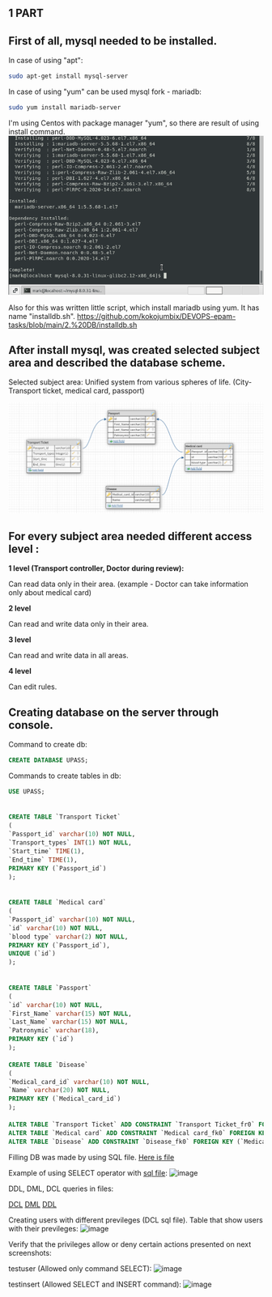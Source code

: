 ## 1 PART

## First of all, mysql needed to be installed.

In case of using "apt":
```sh
sudo apt-get install mysql-server
```

In case of using "yum" can be used mysql fork - mariadb:
```sh
sudo yum install mariadb-server
```

I'm using Centos with package manager "yum", so there are result of using install command.
![install](https://github.com/kokojumbix/DEVOPS-epam-tasks/blob/main/Screenshots/DB%20task/image.png)

Also for this was written little script, which install mariadb using yum. It has name "installdb.sh".
https://github.com/kokojumbix/DEVOPS-epam-tasks/blob/main/2.%20DB/installdb.sh

## After install mysql, was created selected subject area and described the database scheme.

Selected subject area: Unified system from various spheres of life. (City-Transport ticket, medical card, passport)

![database_scheme](https://github.com/kokojumbix/DEVOPS-epam-tasks/blob/main/Screenshots/DB%20task/DB_designer_task_1_scheme.png)


## For every subject area needed different access level :

**1 level (Transport controller, Doctor during review):** 

Can read data only in their area. 
(example - Doctor can take information only about medical card)

**2 level** 

Can read and write data only in their area.

**3 level** 

Can read and write data in all areas.

**4 level** 

Can edit rules.

## Creating database on the server through console.

Command to create db:
```sql
CREATE DATABASE UPASS;
```
Commands to create tables in db:
```sql
USE UPASS;


CREATE TABLE `Transport Ticket` 
(
`Passport_id` varchar(10) NOT NULL,
`Transport_types` INT(1) NOT NULL,
`Start_time` TIME(1),
`End_time` TIME(1),
PRIMARY KEY (`Passport_id`)
);


CREATE TABLE `Medical card` 
(
`Passport_id` varchar(10) NOT NULL,
`id` varchar(10) NOT NULL,
`blood type` varchar(2) NOT NULL,
PRIMARY KEY (`Passport_id`),
UNIQUE (`id`)
);


CREATE TABLE `Passport` 
(
`id` varchar(10) NOT NULL,
`First_Name` varchar(15) NOT NULL,
`Last_Name` varchar(15) NOT NULL,
`Patronymic` varchar(18),
PRIMARY KEY (`id`)
);

CREATE TABLE `Disease`
(
`Medical_card_id` varchar(10) NOT NULL,
`Name` varchar(20) NOT NULL,
PRIMARY KEY (`Medical_card_id`)
);

ALTER TABLE `Transport Ticket` ADD CONSTRAINT `Transport Ticket_fr0` FOREIGN KEY (`Passport_id`) REFERENCES Passport(`id`);
ALTER TABLE `Medical card` ADD CONSTRAINT `Medical card_fk0` FOREIGN KEY (`Passport_id`) REFERENCES `Passport` (`id`);
ALTER TABLE `Disease` ADD CONSTRAINT `Disease_fk0` FOREIGN KEY (`Medical_card_id`) REFERENCES `Medical card` (`id`);
```
Filling DB was made by using SQL file. [Here is file](https://github.com/kokojumbix/DEVOPS-epam-tasks/blob/main/2.%20DB/filldb.sql)

Example of using SELECT operator with [sql file](https://github.com/kokojumbix/DEVOPS-epam-tasks/blob/main/2.%20DB/selectdb.sql):
![image](https://user-images.githubusercontent.com/113692759/211839980-e58d0855-b4cd-4a1c-9ef7-09a013c5a7da.png)

DDL, DML, DCL queries in files:

[DCL](https://github.com/kokojumbix/DEVOPS-epam-tasks/blob/219c080e95476d76ac14f50a63031c445a436449/2.%20DB/DCLexample.sql)
[DML](https://github.com/kokojumbix/DEVOPS-epam-tasks/blob/219c080e95476d76ac14f50a63031c445a436449/2.%20DB/DMLexample.sql)
[DDL](https://github.com/kokojumbix/DEVOPS-epam-tasks/blob/219c080e95476d76ac14f50a63031c445a436449/2.%20DB/DDLexample.sql)

Creating users with different previleges (DCL sql file). Table that show users with their previleges:
![image](https://user-images.githubusercontent.com/113692759/212552972-c5a88890-a434-4cad-b65e-495d154ae028.png)


Verify that the privileges
allow or deny certain actions presented on next screenshots:

testuser (Allowed only command SELECT):
![image](https://user-images.githubusercontent.com/113692759/212553268-6b6bacbe-54f0-4854-b8cc-5702425c1e2d.png)

testinsert (Allowed SELECT and INSERT command):
![image](https://user-images.githubusercontent.com/113692759/212553348-85c52a23-78d6-4587-87a6-e307a8da3ed0.png)







